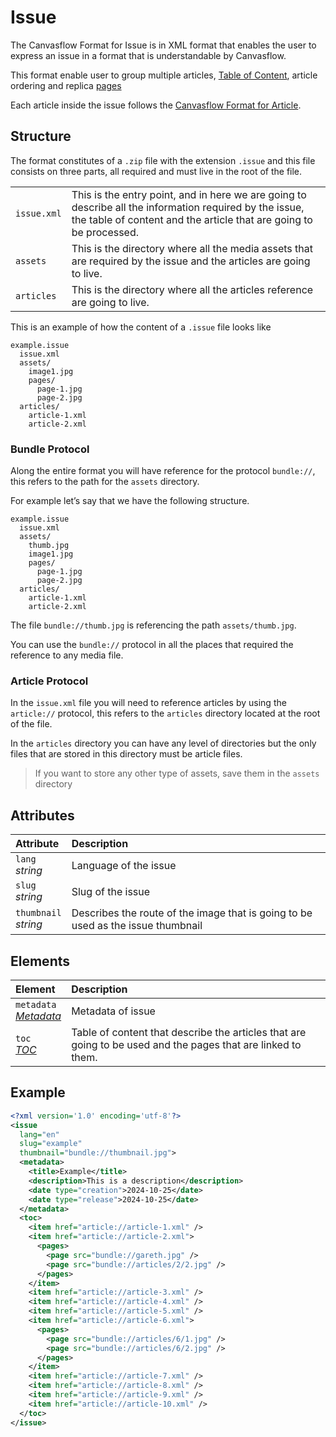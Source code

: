 # Issue

The Canvasflow Format for Issue is in XML format that enables the user to 
express an issue in a format that is understandable by Canvasflow.

This format enable user to group multiple articles,
[Table of Content](./issue/TOC.md), article ordering and 
replica [pages](./issue/Page.md)

Each article inside the issue follows 
the [Canvasflow Format for Article](./Article.md).

## Structure

The format constitutes of a `.zip` file with the extension `.issue` and this 
file consists on three parts, all required and must live in the root of the file.

|             |                                                                                                                                                                               |
| :---------- | :---------------------------------------------------------------------------------------------------------------------------------------------------------------------------- |
| `issue.xml` | This is the entry point, and in here we are going to describe all the information required by the issue, the table of content and the article that are going to be processed. |
| `assets`    | This is the directory where all the media assets that are required by the issue and the articles are going to live.                                                           |
| `articles`  | This is the directory where all the articles reference are going to live.                                                                                                     |

This is an example of how the content of a `.issue` file looks like

```
example.issue
  issue.xml
  assets/
    image1.jpg
    pages/
      page-1.jpg
      page-2.jpg
  articles/
    article-1.xml
    article-2.xml
```

### Bundle Protocol

Along the entire format you will have reference for the protocol `bundle://`, 
this refers to the path for the `assets` directory.

For example let’s say that we have the following structure.

```
example.issue
  issue.xml
  assets/
    thumb.jpg
    image1.jpg
    pages/
      page-1.jpg
      page-2.jpg
  articles/
    article-1.xml
    article-2.xml
```

The file `bundle://thumb.jpg` is referencing the path `assets/thumb.jpg`. 

You can use the `bundle://` protocol in all the places that required the 
reference to any media file.

### Article Protocol

In the `issue.xml` file you will need to reference articles by using the 
`article://` protocol, this refers to the `articles` directory located at the 
root of the file.

In the `articles` directory you can have any level of directories but the only 
files that are stored in this directory must be article files. 

> If you want to store any other type of assets, save them in 
> the `assets` directory


## Attributes

| Attribute                  | Description                                                                      |
| :------------------------- | :------------------------------------------------------------------------------- |
| `lang` <br/> _string_      | Language of the issue                                                            |
| `slug` <br/> _string_      | Slug of the issue                                                                |
| `thumbnail` <br/> _string_ | Describes the route of the image that is going to be used as the issue thumbnail |

## Elements

| Element                                            | Description                                                                                                  |
| :------------------------------------------------- | :----------------------------------------------------------------------------------------------------------- |
| `metadata` <br/> ‌[_Metadata_](./issue/Metadata.md) | Metadata of issue                                                                                            |
| `toc` <br/> [_TOC_](./issue/TOC.md)                | Table of content that describe the articles that are going to be used and the pages that are linked to them. |

## Example

```xml
<?xml version='1.0' encoding='utf-8'?>
<issue 
  lang="en" 
  slug="example" 
  thumbnail="bundle://thumbnail.jpg">
  <metadata>
    <title>Example</title>
    <description>This is a description</description>
    <date type="creation">2024-10-25</date>
    <date type="release">2024-10-25</date>
  </metadata>
  <toc>
    <item href="article://article-1.xml" />
    <item href="article://article-2.xml">
      <pages>
        <page src="bundle://gareth.jpg" />
        <page src="bundle://articles/2/2.jpg" />
      </pages>
    </item>
    <item href="article://article-3.xml" />
    <item href="article://article-4.xml" />
    <item href="article://article-5.xml" />
    <item href="article://article-6.xml">
      <pages>
        <page src="bundle://articles/6/1.jpg" />
        <page src="bundle://articles/6/2.jpg" />
      </pages>
    </item>
    <item href="article://article-7.xml" />
    <item href="article://article-8.xml" />
    <item href="article://article-9.xml" />
    <item href="article://article-10.xml" />
  </toc>
</issue>
``` 

